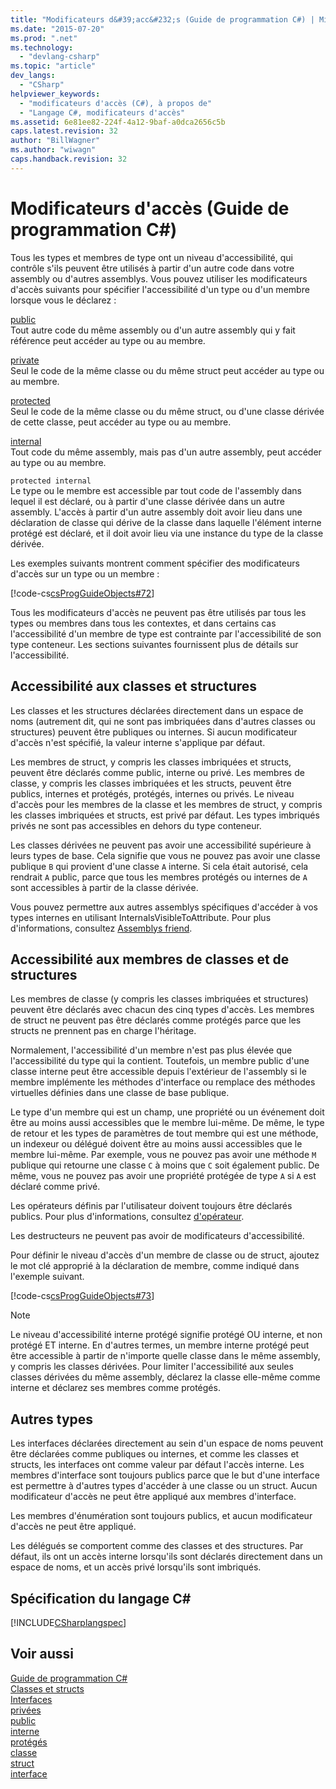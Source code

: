 ```yaml
---
title: "Modificateurs d&#39;acc&#232;s (Guide de programmation C#) | Microsoft Docs"
ms.date: "2015-07-20"
ms.prod: ".net"
ms.technology: 
  - "devlang-csharp"
ms.topic: "article"
dev_langs: 
  - "CSharp"
helpviewer_keywords: 
  - "modificateurs d'accès (C#), à propos de"
  - "Langage C#, modificateurs d'accès"
ms.assetid: 6e81ee82-224f-4a12-9baf-a0dca2656c5b
caps.latest.revision: 32
author: "BillWagner"
ms.author: "wiwagn"
caps.handback.revision: 32
---
```

# Modificateurs d&#39;acc&#232;s (Guide de programmation C#)
Tous les types et membres de type ont un niveau d'accessibilité, qui contrôle s'ils peuvent être utilisés à partir d'un autre code dans votre assembly ou d'autres assemblys.  Vous pouvez utiliser les modificateurs d'accès suivants pour spécifier l'accessibilité d'un type ou d'un membre lorsque vous le déclarez :  
  
 [public](../../../csharp/language-reference/keywords/public.md)  
 Tout autre code du même assembly ou d'un autre assembly qui y fait référence peut accéder au type ou au membre.  
  
 [private](../../../csharp/language-reference/keywords/private.md)  
 Seul le code de la même classe ou du même struct peut accéder au type ou au membre.  
  
 [protected](../../../csharp/language-reference/keywords/protected.md)  
 Seul le code de la même classe ou du même struct, ou d'une classe dérivée de cette classe, peut accéder au type ou au membre.  
  
 [internal](../../../csharp/language-reference/keywords/internal.md)  
 Tout code du même assembly, mais pas d'un autre assembly, peut accéder au type ou au membre.  
  
 `protected internal`  
 Le type ou le membre est accessible par tout code de l'assembly dans lequel il est déclaré, ou à partir d'une classe dérivée dans un autre assembly.  L'accès à partir d'un autre assembly doit avoir lieu dans une déclaration de classe qui dérive de la classe dans laquelle l'élément interne protégé est déclaré, et il doit avoir lieu via une instance du type de la classe dérivée.  
  
 Les exemples suivants montrent comment spécifier des modificateurs d'accès sur un type ou un membre :  
  
 [!code-cs[csProgGuideObjects#72](../../../csharp/programming-guide/classes-and-structs/codesnippet/csharp/access-modifiers_1.cs)]  
  
 Tous les modificateurs d'accès ne peuvent pas être utilisés par tous les types ou membres dans tous les contextes, et dans certains cas l'accessibilité d'un membre de type est contrainte par l'accessibilité de son type conteneur.  Les sections suivantes fournissent plus de détails sur l'accessibilité.  
  
## Accessibilité aux classes et structures  
 Les classes et les structures déclarées directement dans un espace de noms \(autrement dit, qui ne sont pas imbriquées dans d'autres classes ou structures\) peuvent être publiques ou internes.  Si aucun modificateur d'accès n'est spécifié, la valeur interne s'applique par défaut.  
  
 Les membres de struct, y compris les classes imbriquées et structs, peuvent être déclarés comme public, interne ou privé.  Les membres de classe, y compris les classes imbriquées et les structs, peuvent être publics, internes et protégés, protégés, internes ou privés.  Le niveau d'accès pour les membres de la classe et les membres de struct, y compris les classes imbriquées et structs, est privé par défaut.  Les types imbriqués privés ne sont pas accessibles en dehors du type conteneur.  
  
 Les classes dérivées ne peuvent pas avoir une accessibilité supérieure à leurs types de base.  Cela signifie que vous ne pouvez pas avoir une classe publique `B` qui provient d'une classe `A` interne.  Si cela était autorisé, cela rendrait `A` public, parce que tous les membres protégés ou internes de `A` sont accessibles à partir de la classe dérivée.  
  
 Vous pouvez permettre aux autres assemblys spécifiques d'accéder à vos types internes en utilisant InternalsVisibleToAttribute.  Pour plus d'informations, consultez [Assemblys friend](../Topic/Friend%20Assemblies%20\(C%23%20and%20Visual%20Basic\).md).  
  
## Accessibilité aux membres de classes et de structures  
 Les membres de classe \(y compris les classes imbriquées et structures\) peuvent être déclarés avec chacun des cinq types d'accès.  Les membres de struct ne peuvent pas être déclarés comme protégés parce que les structs ne prennent pas en charge l'héritage.  
  
 Normalement, l'accessibilité d'un membre n'est pas plus élevée que l'accessibilité du type qui la contient.  Toutefois, un membre public d'une classe interne peut être accessible depuis l'extérieur de l'assembly si le membre implémente les méthodes d'interface ou remplace des méthodes virtuelles définies dans une classe de base publique.  
  
 Le type d'un membre qui est un champ, une propriété ou un événement doit être au moins aussi accessibles que le membre lui\-même.  De même, le type de retour et les types de paramètres de tout membre qui est une méthode, un indexeur ou délégué doivent être au moins aussi accessibles que le membre lui\-même.  Par exemple, vous ne pouvez pas avoir une méthode `M` publique qui retourne une classe `C` à moins que `C` soit également public.  De même, vous ne pouvez pas avoir une propriété protégée de type `A` si `A` est déclaré comme privé.  
  
 Les opérateurs définis par l'utilisateur doivent toujours être déclarés publics.  Pour plus d'informations, consultez [d'opérateur](../../../csharp/language-reference/keywords/operator.md).  
  
 Les destructeurs ne peuvent pas avoir de modificateurs d'accessibilité.  
  
 Pour définir le niveau d'accès d'un membre de classe ou de struct, ajoutez le mot clé approprié à la déclaration de membre, comme indiqué dans l'exemple suivant.  
  
 [!code-cs[csProgGuideObjects#73](../../../csharp/programming-guide/classes-and-structs/codesnippet/csharp/access-modifiers_2.cs)]  
  
> [!NOTE]
>  Le niveau d'accessibilité interne protégé signifie protégé OU interne, et non protégé ET interne.  En d'autres termes, un membre interne protégé peut être accessible à partir de n'importe quelle classe dans le même assembly, y compris les classes dérivées.  Pour limiter l'accessibilité aux seules classes dérivées du même assembly, déclarez la classe elle\-même comme interne et déclarez ses membres comme protégés.  
  
## Autres types  
 Les interfaces déclarées directement au sein d'un espace de noms peuvent être déclarées comme publiques ou internes, et comme les classes et structs, les interfaces ont comme valeur par défaut l'accès interne.  Les membres d'interface sont toujours publics parce que le but d'une interface est permettre à d'autres types d'accéder à une classe ou un struct.  Aucun modificateur d'accès ne peut être appliqué aux membres d'interface.  
  
 Les membres d'énumération sont toujours publics, et aucun modificateur d'accès ne peut être appliqué.  
  
 Les délégués se comportent comme des classes et des structures.  Par défaut, ils ont un accès interne lorsqu'ils sont déclarés directement dans un espace de noms, et un accès privé lorsqu'ils sont imbriqués.  
  
## Spécification du langage C\#  
 [!INCLUDE[CSharplangspec](../../../csharp/language-reference/keywords/includes/csharplangspec-md.md)]  
  
## Voir aussi  
 [Guide de programmation C\#](../../../csharp/programming-guide/index.md)   
 [Classes et structs](../../../csharp/programming-guide/classes-and-structs/index.md)   
 [Interfaces](../../../csharp/programming-guide/interfaces/index.md)   
 [privées](../../../csharp/language-reference/keywords/private.md)   
 [public](../../../csharp/language-reference/keywords/public.md)   
 [interne](../../../csharp/language-reference/keywords/internal.md)   
 [protégés](../../../csharp/language-reference/keywords/protected.md)   
 [classe](../../../csharp/language-reference/keywords/class.md)   
 [struct](../../../csharp/language-reference/keywords/struct.md)   
 [interface](../../../csharp/language-reference/keywords/interface.md)